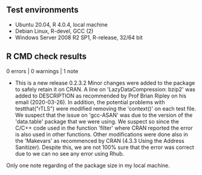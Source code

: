 ## Test environments
* Ubuntu 20.04, R 4.0.4, local machine
* Debian Linux, R-devel, GCC (2)
* Windows Server 2008 R2 SP1, R-release, 32/64 bit

## R CMD check results

0 errors | 0 warnings | 1 note

* This is a new release 0.2.3.2
Minor changes were added to the package to safely retain it on CRAN. A line on 'LazyDataCompression: bzip2' was added to DESCRIPTION as recommended by Prof Brian Ripley on his email (2020-03-26). In addition, the potential problems with testthat("rTLS") were modified removing the 'context()' on each test file. We suspect that the issue on 'gcc-ASAN' was due to the version of the 'data.table' package that we were using. We suspect so since the C/C++ code used in the function 'filter' where CRAN reported the error is also used in other functions. Other modifications were done also in the 'Makevars' as recommenced by CRAN (4.3.3 Using the Address Sanitizer). Despite this, we are not 100% sure that the error was correct due to we can no see any error using Rhub.

Only one note regarding of the package size in my local machine.


